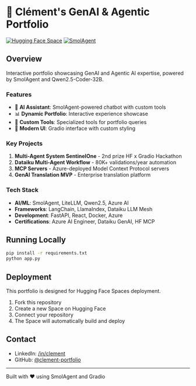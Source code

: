 # 🚀 Clément's GenAI & Agentic Portfolio

[![Hugging Face Space](https://img.shields.io/badge/🤗%20Hugging%20Face-Space-blue)](https://huggingface.co/spaces/clement/genai-portfolio)
[![SmolAgent](https://img.shields.io/badge/Powered%20by-SmolAgent-purple)](https://github.com/huggingface/smolagents)

## Overview

Interactive portfolio showcasing GenAI and Agentic AI expertise, powered by SmolAgent and Qwen2.5-Coder-32B.

### Features

- 🤖 **AI Assistant**: SmolAgent-powered chatbot with custom tools
- 📊 **Dynamic Portfolio**: Interactive experience showcase
- 🔧 **Custom Tools**: Specialized tools for portfolio queries
- 🎨 **Modern UI**: Gradio interface with custom styling

### Key Projects

1. **Multi-Agent System SentinelOne** - 2nd prize HF x Gradio Hackathon
2. **Dataiku Multi-Agent Workflow** - 80K+ validations/year automation
3. **MCP Servers** - Azure-deployed Model Context Protocol servers
4. **GenAI Translation MVP** - Enterprise translation platform

### Tech Stack

- **AI/ML**: SmolAgent, LiteLLM, Qwen2.5, Azure AI
- **Frameworks**: LangChain, LlamaIndex, Dataiku LLM Mesh
- **Development**: FastAPI, React, Docker, Azure
- **Certifications**: Azure AI Engineer, Dataiku GenAI, HF MCP

## Running Locally

```bash
pip install -r requirements.txt
python app.py
```

## Deployment

This portfolio is designed for Hugging Face Spaces deployment.

1. Fork this repository
2. Create a new Space on Hugging Face
3. Connect your repository
4. The Space will automatically build and deploy

## Contact

- LinkedIn: [/in/clement](https://linkedin.com/in/clement)
- GitHub: [@clement-portfolio](https://github.com/clement-portfolio)

---

Built with ❤️ using SmolAgent and Gradio